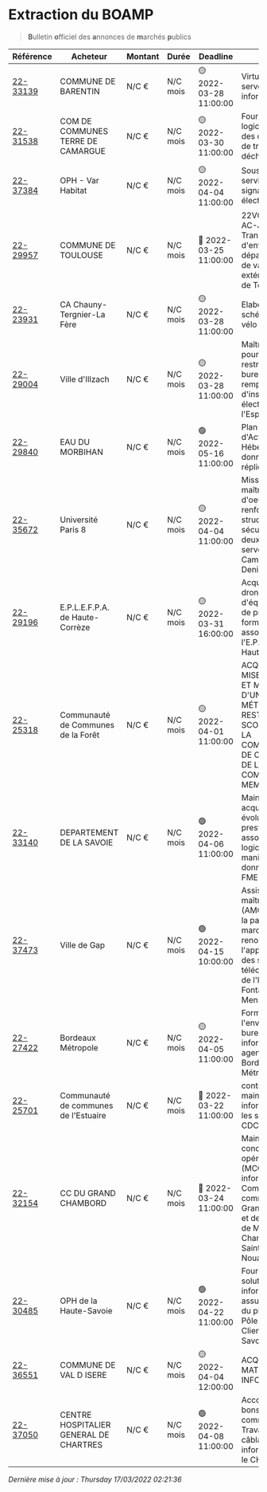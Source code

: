 # Extraction du BOAMP
> **B**ulletin **o**fficiel des **a**nnonces de **m**archés **p**ublics

| Référence | Acheteur | Montant | Durée | Deadline | Résumé | Mot clé|
|---|---|---|---|---|---|---|
| [22-33139](https://www.boamp.fr/avis/detail/22-33139) | COMMUNE DE BARENTIN | N/C € | N/C mois | 🟡 2022-03-28 11:00:00 | Virtualisation des serveurs informatiques | *virtualisation*|
| [22-31538](https://www.boamp.fr/avis/detail/22-31538) | COM DE COMMUNES TERRE DE CAMARGUE | N/C € | N/C mois | 🟡 2022-03-30 11:00:00 | Fourniture d'un logiciel de gestion des déchèteries et de traçabilité des déchets | *cloud*|
| [22-37384](https://www.boamp.fr/avis/detail/22-37384) | OPH - Var Habitat | N/C € | N/C mois | 🟡 2022-04-04 11:00:00 | Souscription à un service de signature électronique | *cloud*|
| [22-29957](https://www.boamp.fr/avis/detail/22-29957) | COMMUNE DE TOULOUSE | N/C € | N/C mois | 🔴 2022-03-25 11:00:00 | 22V0036PA - AC-JM - Transport d'enfants aux départs des sites de vacances extérieurs à la Ville de Toulouse | *centre de donnees*|
| [22-23931](https://www.boamp.fr/avis/detail/22-23931) | CA Chauny-Tergnier-La Fère | N/C € | N/C mois | 🟡 2022-03-28 11:00:00 | Elaboration du schéma directeur ' vélo ' | *infrastructures systemes*|
| [22-29004](https://www.boamp.fr/avis/detail/22-29004) | Ville d'Illzach | N/C € | N/C mois | 🟡 2022-03-28 11:00:00 | Maîtrise d'oeuvre pour la restructuration de bureaux et le remplacement d'installations électriques à l'Espace 110 | *serveur*|
| [22-29840](https://www.boamp.fr/avis/detail/22-29840) | EAU DU MORBIHAN | N/C € | N/C mois | 🟢 2022-05-16 11:00:00 | Plan de Reprise d'Activité - Hébergement de données répliquées | *serveur*|
| [22-35672](https://www.boamp.fr/avis/detail/22-35672) | Université Paris 8 | N/C € | N/C mois | 🟡 2022-04-04 11:00:00 | Mission de maîtrise d'oeuvreCurage, renforcement structurel et sécurisation pour deux futures salles serveurs - Campus Saint-Denis | *serveur*|
| [22-29196](https://www.boamp.fr/avis/detail/22-29196) | E.P.L.E.F.P.A. de Haute-Corrèze | N/C € | N/C mois | 🟡 2022-03-31 16:00:00 | Acquisition de drones, d'équipements et de prestations de formation associées pour l'E.P.L.E.F.P.A. de Haute-Corrèze | *logiciels*|
| [22-25318](https://www.boamp.fr/avis/detail/22-25318) | Communauté de Communes de la Forêt | N/C € | N/C mois | 🟡 2022-04-01 11:00:00 | ACQUISITION, MISE EN PLACE ET MAINTENANCE D'UN LOGICIEL MÉTIER (ACM ET RESTAURATION SCOLAIRE) POUR LA COMMUNAUTÉ DE COMMUNES DE LA FORET ET 3 COMMUNES MEMBRES | *logiciels*|
| [22-33140](https://www.boamp.fr/avis/detail/22-33140) | DEPARTEMENT DE LA SAVOIE | N/C € | N/C mois | 🟢 2022-04-06 11:00:00 | Maintenance, acquisition, évolutions et prestations associées au logiciel de manipulation de données spatiales FME | *logiciels*|
| [22-37473](https://www.boamp.fr/avis/detail/22-37473) | Ville de Gap | N/C € | N/C mois | 🟢 2022-04-15 10:00:00 | Assistance à maîtrise d'ouvrage (AMO) en vue de la passation du marché de renouvellement de l'appel malade et des systèmes de télécommunication de l'EHPAD les 3 Fontaines - Saint Mens | *wifi*|
| [22-27422](https://www.boamp.fr/avis/detail/22-27422) | Bordeaux Métropole | N/C € | N/C mois | 🟡 2022-04-05 11:00:00 | Formation à l'environnement bureautique et informatique des agents de Bordeaux Métropole | *informatique*|
| [22-25701](https://www.boamp.fr/avis/detail/22-25701) | Communauté de communes de l'Estuaire | N/C € | N/C mois | 🔴 2022-03-22 11:00:00 | contrat de maintenance informatique pour les services de la CDC et son CIAS | *informatique*|
| [22-32154](https://www.boamp.fr/avis/detail/22-32154) | CC DU GRAND CHAMBORD | N/C € | N/C mois | 🔴 2022-03-24 11:00:00 | Maintien en condition opérationnelle (MCO) du parc informatique de la Communauté de communes du Grand Chambord et des communes de Mont-près-Chambord et de Saint-Laurent-Nouan | *informatique*|
| [22-30485](https://www.boamp.fr/avis/detail/22-30485) | OPH de la Haute-Savoie | N/C € | N/C mois | 🟢 2022-04-22 11:00:00 | Fourniture d'une solution informatique pour assurer la gestion du planning du Pôle Relation Client de Haute-Savoie HABITAT | *informatique*|
| [22-36551](https://www.boamp.fr/avis/detail/22-36551) | COMMUNE DE VAL D ISERE | N/C € | N/C mois | 🟡 2022-04-04 12:00:00 | ACQUISITION DE MATERIELS INFORMATIQUE | *informatique*|
| [22-37050](https://www.boamp.fr/avis/detail/22-37050) | CENTRE HOSPITALIER GENERAL DE CHARTRES | N/C € | N/C mois | 🟢 2022-04-08 11:00:00 | Accord cadre à bons de commandes - Travaux de câblage informatique pour le CH de Chartres | *informatique*|


_Dernière mise à jour : Thursday 17/03/2022 02:21:36_